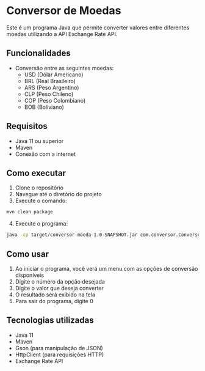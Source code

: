 # Conversor de Moedas

Este é um programa Java que permite converter valores entre diferentes moedas utilizando a API Exchange Rate API.

## Funcionalidades

- Conversão entre as seguintes moedas:
  - USD (Dólar Americano)
  - BRL (Real Brasileiro)
  - ARS (Peso Argentino)
  - CLP (Peso Chileno)
  - COP (Peso Colombiano)
  - BOB (Boliviano)

## Requisitos

- Java 11 ou superior
- Maven
- Conexão com a internet

## Como executar

1. Clone o repositório
2. Navegue até o diretório do projeto
3. Execute o comando:
```bash
mvn clean package
```
4. Execute o programa:
```bash
java -cp target/conversor-moeda-1.0-SNAPSHOT.jar com.conversor.ConversorMoeda
```

## Como usar

1. Ao iniciar o programa, você verá um menu com as opções de conversão disponíveis
2. Digite o número da opção desejada
3. Digite o valor que deseja converter
4. O resultado será exibido na tela
5. Para sair do programa, digite 0

## Tecnologias utilizadas

- Java 11
- Maven
- Gson (para manipulação de JSON)
- HttpClient (para requisições HTTP)
- Exchange Rate API 
